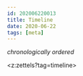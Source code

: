 ```yaml
---
id: 202006220013
title: Timeline
date: 2020-06-22
tags: [meta]
---
```

*chronologically ordered*

<z:zettels?tag=timeline>